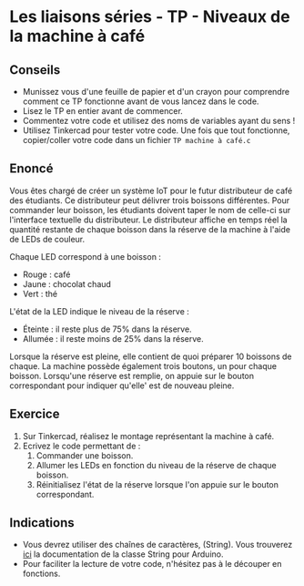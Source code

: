 # Les liaisons séries - TP - Niveaux de la machine à café

## Conseils

-   Munissez vous d'une feuille de papier et d'un crayon pour comprendre comment ce TP fonctionne avant de vous lancez dans le code.
-   Lisez le TP en entier avant de commencer.
-   Commentez votre code et utilisez des noms de variables ayant du sens !
-   Utilisez Tinkercad pour tester votre code. Une fois que tout fonctionne, copier/coller votre code dans un fichier `TP machine à café.c`

## Enoncé

Vous êtes chargé de créer un système IoT pour le futur distributeur de café des étudiants. Ce distributeur peut délivrer trois boissons différentes. Pour commander leur boisson, les étudiants doivent taper le nom de celle-ci sur l'interface textuelle du distributeur. Le distributeur affiche en temps réel la quantité restante de chaque boisson dans la réserve de la machine à l'aide de LEDs de couleur.

Chaque LED correspond à une boisson :

-   Rouge : café
-   Jaune : chocolat chaud
-   Vert : thé

L'état de la LED indique le niveau de la réserve :

-   Éteinte : il reste plus de 75% dans la réserve.
-   Allumée : il reste moins de 25% dans la réserve.

Lorsque la réserve est pleine, elle contient de quoi préparer 10 boissons de chaque. La machine possède également trois boutons, un pour chaque boisson. Lorsqu'une réserve est remplie, on appuie sur le bouton correspondant pour indiquer qu'elle' est de nouveau pleine.

## Exercice

1. Sur Tinkercad, réalisez le montage représentant la machine à café.
2. Ecrivez le code permettant de :
    1. Commander une boisson.
    2. Allumer les LEDs en fonction du niveau de la réserve de chaque boisson.
    3. Réinitialisez l'état de la réserve lorsque l'on appuie sur le bouton correspondant.

## Indications

-   Vous devrez utiliser des chaînes de caractères, (String). Vous trouverez [ici](https://www.arduino.cc/reference/en/language/variables/data-types/stringobject/) la documentation de la classe String pour Arduino.
-   Pour faciliter la lecture de votre code, n'hésitez pas à le découper en fonctions.
